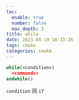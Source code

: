 ```yaml
---
toc:
  enable: true
  number: false
  max_depth: 3
title: while
date: 2023-04-19 10:33:26
tags: cmake
categories: cmake
---
```


```cmake
while(<condition>)
  <commands>
endwhile()
```

`condition` 同 `if`